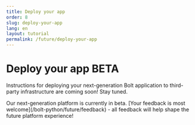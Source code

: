 ```yaml
---
title: Deploy your app
order: 8
slug: deploy-your-app
lang: en
layout: tutorial
permalink: /future/deploy-your-app
---
```


# Deploy your app <span class="label-beta">BETA</span>

<div class="section-content">
Instructions for deploying your next-generation Bolt application to third-party infrastructure are coming soon! Stay tuned.
</div>

<p class="alert alert_info"><ts-icon class="ts_icon_info_circle"></ts-icon>Our next-generation platform is currently in beta. [Your feedback is most welcome](/bolt-python/future/feedback) - all feedback will help shape the future platform experience!</p>

